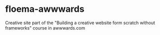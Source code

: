 # floema-awwwards
Creative site part of the "Building a creative website form scratch without frameworks" course in awwwards.com
